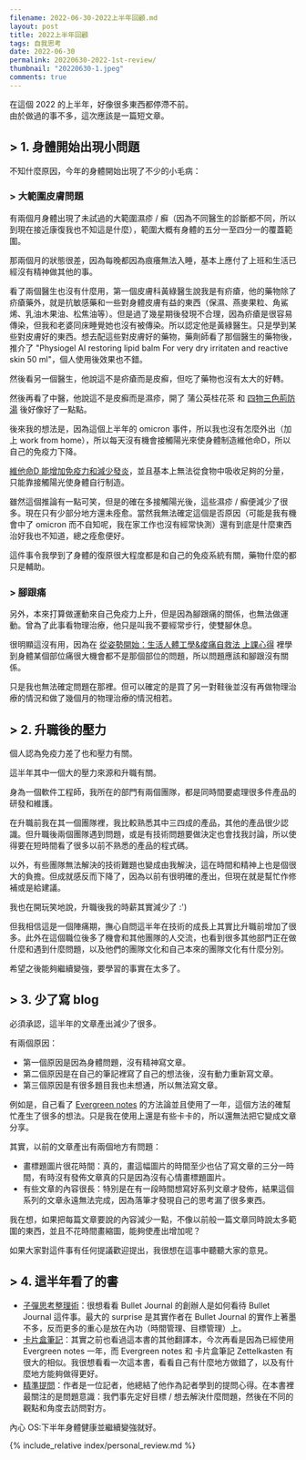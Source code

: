 ```yaml
---
filename: 2022-06-30-2022上半年回顧.md
layout: post
title: 2022上半年回顧
tags: 自我思考
date: 2022-06-30
permalink: 20220630-2022-1st-review/
thumbnail: "20220630-1.jpeg"
comments: true
---
```


在這個 2022 的上半年，好像很多東西都停滯不前。  
由於做過的事不多，這次應該是一篇短文章。

## \> 1. 身體開始出現小問題
不知什麼原因，今年的身體開始出現了不少的小毛病：

### \> 大範圍皮膚問題

有兩個月身體出現了未試過的大範圍濕疹 / 癬（因為不同醫生的診斷都不同，所以到現在接近康復我也不知這是什麼），範圍大概有身體的五分一至四分一的覆蓋範圍。

那兩個月的狀態很差，因為每晚都因為痕癢無法入睡，基本上應付了上班和生活已經沒有精神做其他的事。

看了兩個醫生也沒有什麼用，第一個皮膚科黃綠醫生說我是有疥瘡，他的藥物除了疥瘡藥外，就是抗敏感藥和一些對身體皮膚有益的東西（保濕、燕麥果粒、角鯊烯、乳油木果油、松焦油等）。但是過了幾星期後發現不合理，因為疥瘡是很容易傳染，但我和老婆同床睡覺她也沒有被傳染。所以認定他是黃綠醫生。只是學到某些對皮膚好的東西。想去配這些對皮膚好的藥物，藥劑師看了那個醫生的藥物後，推介了 "Physiogel AI restoring lipid balm For very dry irritaten and reactive skin 50 ml"，個人使用後效果也不錯。

然後看另一個醫生，他說這不是疥瘡而是皮癬，但吃了藥物也沒有太大的好轉。

然後再看了中醫，他說這不是皮癬而是濕疹，開了 蒲公英桂花茶 和 [四物三色荊防湯](https://read01.com/zh-hk/7BMgm7.html#.YqQfP-xByko) 後好像好了一點點。

後來我的想法是，因為這個上半年的 omicron 事件，所以我也沒有怎麼外出（加上 work from home），所以每天沒有機會接觸陽光來使身體制造維他命D，所以自己的免疫力下降。

[維他命D 能增加免疫力和減少發炎](https://www.medpartner.club/vitamin-d-supplement-introduction/)，並且基本上無法從食物中吸收足夠的分量，只能靠接觸陽光使身體自行制造。

雖然這個推論有一點可笑，但是的確在多接觸陽光後，這些濕疹 / 癬便減少了很多。現在只有少部分地方還未痊愈。當然我無法確定這個是否原因（可能是我有機會中了 omicron 而不自知呢，我在家工作也沒有經常快測）還有到底是什麼東西治好我也不知道，總之痊愈便好。

這件事令我學到了身體的復原很大程度都是和自己的免疫系統有關，藥物什麼的都只是輔助。

### \> 腳跟痛

另外，本來打算做運動來自己免疫力上升，但是因為腳跟痛的關係，也無法做運動。曾為了此事看物理治療，他只是叫我不要經常步行，使雙腳休息。

很明顯這沒有用，因為在 [從姿勢開始：生活人體工學&痠痛自救法 上課心得](https://roulesophy.github.io/%E5%BE%9E%E5%A7%BF%E5%8B%A2%E9%96%8B%E5%A7%8B-%E7%94%9F%E6%B4%BB%E4%BA%BA%E9%AB%94%E5%B7%A5%E5%AD%B8-%E7%97%A0%E7%97%9B%E8%87%AA%E6%95%91%E6%B3%95-%E4%B8%8A%E8%AA%B2%E5%BF%83%E5%BE%97/) 裡學到身體某個部位痛很大機會都不是那個部位的問題，所以問題應該和腳跟沒有關係。

只是我也無法確定問題在那裡。但可以確定的是買了另一對鞋後並沒有再做物理治療的情況和做了幾個月的物理治療的情況相若。

## \> 2. 升職後的壓力

個人認為免疫力差了也和壓力有關。

這半年其中一個大的壓力來源和升職有關。

身為一個軟件工程師，我所在的部門有兩個團隊，都是同時間要處理很多件產品的研發和維護。

在升職前我在其一個團隊裡，我比較熟悉其中三四成的產品，其他的產品很少認識。但升職後兩個團隊遇到問題，或是有技術問題要做決定也會找我討論，所以使得要在短時間看了很多以前不熟悉的產品的程式碼。

以外，有些團隊無法解決的技術難題也變成由我解決，這在時間和精神上也是個很大的負擔。但成就感反而下降了，因為以前有很明確的產出，但現在就是幫忙作修補或是給建議。

我也在開玩笑地說，升職後我的時薪其實減少了 :')

但我相信這是一個陣痛期，撫心自問這半年在技術的成長上其實比升職前增加了很多。此外在這個職位後多了機會和其他團隊的人交流，也看到很多其他部門正在做什麼和遇到什麼問題，以及他們的團隊文化和自己本來的團隊文化有什麼分別。

希望之後能夠繼續變強，要學習的事實在太多了。

## \> 3. 少了寫 blog

必須承認，這半年的文章產出減少了很多。

有兩個原因：

* 第一個原因是因為身體問題，沒有精神寫文章。
* 第二個原因是在自己的筆記裡寫了自己的想法後，沒有動力重新寫文章。
* 第三個原因是有很多題目我也未想通，所以無法寫文章。

例如是，自己看了 [Evergreen notes](https://notes.andymatuschak.org/Evergreen_notes) 的方法論並且使用了一年，這個方法的確幫忙產生了很多的想法。只是我在使用上還是有些卡卡的，所以還無法把它變成文章分享。

其實，以前的文章產出有兩個地方有問題：

* 畫標題圖片很花時間：真的，畫這幅圖片的時間至少也佔了寫文章的三分一時間，有時沒有發佈文章真的只是因為沒有心情畫標題圖片。
* 有些文章的內容很長：特別是在有一段時間想寫好系列文章才發佈，結果這個系列的文章永遠無法完成，因為落筆才發現自己的思考漏了很多東西。

我在想，如果把每篇文章要說的內容減少一點，不像以前般一篇文章同時說太多範圍的東西，並且不花時間畫縮圖，能夠使產出增加呢？

如果大家對這件事有任何提議歡迎提出，我很想在這事中聽聽大家的意見。

## \> 4. 這半年看了的書

* [子彈思考整理術](%20https://www.books.com.tw/products/0010803003)：很想看看 Bullet Journal 的創辦人是如何看待 Bullet Journal 這件事。最大的 surprise 是其實作者在 Bullet Journal 的實作上著墨不多，反而更多的重心是放在內功（時間管理、目標管理）上。
* [卡片盒筆記](https://www.books.com.tw/products/0010922143)：其實之前也看過這本書的其他翻譯本，今次再看是因為已經使用 Evergreen notes 一年，而 Evergreen notes 和 卡片盒筆記 Zettelkasten 有很大的相似。我很想看看一次這本書，看看自己有什麼地方做錯了，以及有什麼地方能夠做得更好。
* [精準提問](https://www.books.com.tw/products/0010917261)：作者是一位記者，他總結了他作為記者學到的提問心得。在本書裡最關注的是問題意識：我們事先定好目標 / 想去解決什麼問題，然後在不同的觀點和角度去訪問對方。

內心 OS:下半年身體健康並繼續變強就好。


{% include_relative index/personal_review.md %}